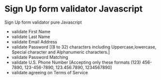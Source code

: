 # Sign Up form validator Javascript

Sign Up form validator pure Javascript

* validate First Name
* validate Last Name
* validate Email Address
* validate Password [(8 to 32) characters including Uppercase,lowercase, Special character and Alphanumeric characters.]
* validate Password Matching 
* validate U.S. Phone Number [Accepting only these formats (123) 456-7890, 123-456-7890, 123.456.7890, 1234567890]
* validate agreeing on Terms of Service 
